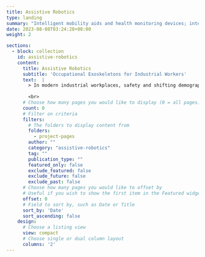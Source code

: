 ```yaml
---
title: Assistive Robotics
type: landing
summary: "Intelligent mobility aids and health monitoring devices; intelligent robots for productivity enhancement in healthcare, logistics and industries"
date: 2023-08-08T03:24:28+08:00
weight: 2

sections:
  - block: collection
    id: assistive-robotics
    content:
      title: Assistive Robotics
      subtitle: 'Occupational Exoskeletons for Industrial Workers'
      text:  |
        > In modern industrial workplaces, safety and shifting demographics are major challenges. Back injuries comprise 41.7% of workplace injuries and are 2.6 times as likely as other injuries. Shoulder injuries are the next most common. These injuries lead to significant expenses, with healthcare and productivity costs reaching up to 20.59 billion USD due to over-exertion and repetitive tasks. This is further compounded by the aging global population, with projections stating that over 22% will be above the age of 60 by 2050. The labor market, already impacted by COVID-related shortages, sees a leaner workforce that is, on average, older. With people working longer and retiring later, there's a growing need for occupational exoskeletons. Such devices could improve workplace safety, boost productivity, and assist companies in maintaining their experienced workforce.
        
        <br>
      # Choose how many pages you would like to display (0 = all pages)
      count: 0
      # Filter on criteria
      filters:
        # The folders to display content from
        folders:
          - project-pages
        author: ""
        category: "assistive-robotics"
        tag: ""
        publication_type: ""
        featured_only: false
        exclude_featured: false
        exclude_future: false
        exclude_past: false
      # Choose how many pages you would like to offset by
      # Useful if you wish to show the first item in the Featured widget
      offset: 0
      # Field to sort by, such as Date or Title
      sort_by: 'Date'
      sort_ascending: false
    design:
      # Choose a listing view
      view: compact
      # Choose single or dual column layout
      columns: '2'
---
```

